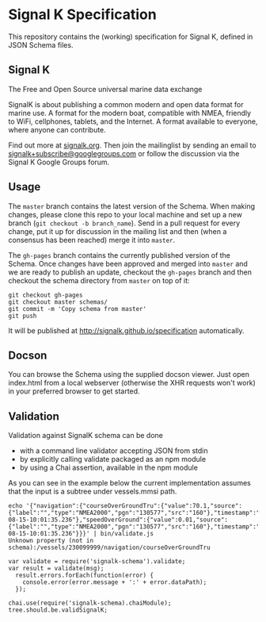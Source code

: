 Signal K Specification
======================

This repository contains the (working) specification for Signal K, defined in
JSON Schema files.


Signal K
--------

The Free and Open Source universal marine data exchange

SignalK is about publishing a common modern and open data format for marine
use. A format for the modern boat, compatible with NMEA, friendly to WiFi,
cellphones, tablets, and the Internet. A format available to everyone, where
anyone can contribute.

Find out more at [signalk.org](http://signalk.org). Then join the mailinglist by sending an email
to signalk+subscribe@googlegroups.com or follow the discussion via the
Signal K Google Groups forum.


Usage
-----

The `master` branch contains the latest version of the Schema. When making
changes, please clone this repo to your local machine and set up a new branch
(`git checkout -b branch_name`). Send in a pull request for every change, put
it up for discussion in the mailing list and then (when a consensus has been
reached) merge it into `master`.

The `gh-pages` branch contains the currently published version of the Schema.
Once changes have been approved and merged into `master` and we are ready to
publish an update, checkout the `gh-pages` branch and then checkout the schema
directory from `master` on top of it:
```shell
git checkout gh-pages
git checkout master schemas/
git commit -m 'Copy schema from master'
git push
```
It will be published at http://signalk.github.io/specification automatically. 


Docson
------

You can browse the Schema using the supplied docson viewer. Just open
index.html from a local webserver (otherwise the XHR requests won't work) in
your preferred browser to get started. 


Validation
----------

Validation against SignalK schema can be done
- with a command line validator accepting JSON from stdin
- by explicitly calling validate packaged as an npm module
- by using a Chai assertion, available in the npm module

As you can see in the example below the current implementation assumes that the input is a subtree under vessels.mmsi path.

```
echo '{"navigation":{"courseOverGroundTru":{"value":70.1,"source":{"label":"","type":"NMEA2000","pgn":"130577","src":"160"},"timestamp":"2014-08-15-10:01:35.236"},"speedOverGround":{"value":0.01,"source":{"label":"","type":"NMEA2000","pgn":"130577","src":"160"},"timestamp":"2014-08-15-10:01:35.236"}}}' | bin/validate.js
Unknown property (not in schema):/vessels/230099999/navigation/courseOverGroundTru
```

```
var validate = require('signalk-schema').validate;
var result = validate(msg);
  result.errors.forEach(function(error) {
    console.error(error.message + ':' + error.dataPath);
  });
```

```
chai.use(require('signalk-schema).chaiModule);
tree.should.be.validSignalK;
```
